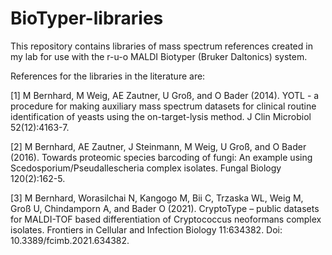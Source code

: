 # BioTyper-libraries

This repository contains libraries of mass spectrum references created in my lab for use with the r-u-o MALDI Biotyper (Bruker Daltonics) system.

References for the libraries in the literature are:

[1] M Bernhard, M Weig, AE Zautner, U Groß, and O Bader (2014). YOTL - a procedure for making auxiliary mass spectrum datasets for clinical routine identification of yeasts using the on-target-lysis method. J Clin Microbiol 52(12):4163-7.

[2] M Bernhard, AE Zautner, J Steinmann, M Weig, U Groß, and O Bader (2016). Towards proteomic species barcoding of fungi: An example using Scedosporium/Pseudallescheria complex isolates. Fungal Biology 120(2):162-5.

[3] M Bernhard, Worasilchai N, Kangogo M, Bii C, Trzaska WL, Weig M, Groß U, Chindamporn A, and Bader O (2021). CryptoType – public datasets for MALDI-TOF based differentiation of Cryptococcus neoformans complex isolates.  Frontiers in Cellular and Infection Biology 11:634382. Doi: 10.3389/fcimb.2021.634382.
